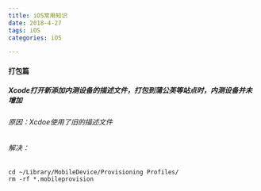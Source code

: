 ```yaml
---
title: iOS常用知识  
date: 2018-4-27  
tags: iOS   
categories: iOS

---
```


#### 打包篇

##### Xcode打开新添加内测设备的描述文件，打包到蒲公英等站点时，内测设备并未增加
###### 原因：Xcdoe使用了旧的描述文件
###### 解决：
	cd ~/Library/MobileDevice/Provisioning Profiles/    
	rm -rf *.mobileprovision